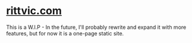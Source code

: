 # [rittvic.com](https://rittvic.com)
This is a W.I.P - In the future, I'll probably rewrite and expand it with more features, but for now it is a one-page static site.